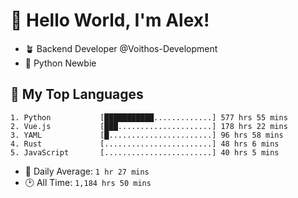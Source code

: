 # 👋 Hello World, I'm Alex!

- 🪴 Backend Developer @Voithos-Development
- 🐍 Python Newbie

## 💚 My Top Languages
```
1. Python           [███████████.............] 577 hrs 55 mins
2. Vue.js           [███.....................] 178 hrs 22 mins
3. YAML             [█.......................] 96 hrs 58 mins
4. Rust             [........................] 48 hrs 6 mins
5. JavaScript       [........................] 40 hrs 5 mins
```
- 💪 Daily Average: `1 hr 27 mins`
- 🕑 All Time: `1,184 hrs 50 mins`